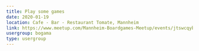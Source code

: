 ```yaml
---
title: Play some games
date: 2020-01-19
location: Cafe - Bar - Restaurant Tomate, Mannheim
link: https://www.meetup.com/Mannheim-Boardgames-Meetup/events/jtswcqybccbzb/
usergroup: bogama
type: usergroup
---
```

